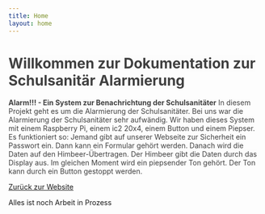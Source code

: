 ```yaml
---
title: Home
layout: home
---
```

# **<span style="color:rgb(64, 64, 64);"><span style="background-color:rgb(252, 252, 252);">Willkommen zur Dokumentation zur Schulsanitär Alarmierung</span></span>**

**<span style="color:rgb(64, 64, 64);"><span style="background-color:rgb(252, 252, 252);">Alarm!!! - Ein System zur Benachrichtung der Schulsanitäter</span></span>** <span style="color:rgb(64, 64, 64);"><span style="background-color:rgb(252, 252, 252);">In diesem Projekt geht es um die Alarmierung der Schulsanitäter. Bei uns war die Alarmierung der Schulsanitäter sehr aufwändig. Wir haben dieses System mit einem Raspberry Pi, einem ic2 20x4, einem Button und einem Piepser. Es funktioniert so: Jemand gibt auf unserer Webseite zur Sicherheit ein Passwort ein. Dann kann ein Formular gehört werden. Danach wird die Daten auf den Himbeer-Übertragen. Der Himbeer gibt die Daten durch das Display aus. Im gleichen Moment wird ein piepsender Ton gehört. Der Ton kann durch ein Button gestoppt werden.</span></span>

[Zurück zur Website](https://www.schulsani.xyz.wf)

<div class="sd-callout" data-callout-type="alert"><p>Alles ist noch Arbeit in Prozess</p></div>

<br />